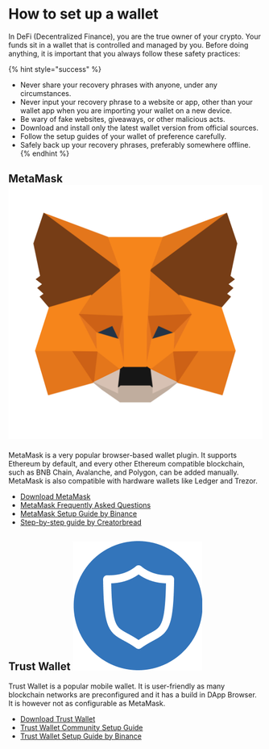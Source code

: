# How to set up a wallet

In DeFi (Decentralized Finance), you are the true owner of your crypto. Your funds sit in a wallet that is controlled and managed by you. Before doing anything, it is important that you always follow these safety practices:

{% hint style="success" %}
* Never share your recovery phrases with anyone, under any circumstances.
* Never input your recovery phrase to a website or app, other than your wallet app when you are importing your wallet on a new device.
* Be wary of fake websites, giveaways, or other malicious acts.
* Download and install only the latest wallet version from official sources.
* Follow the setup guides of your wallet of preference carefully.
* Safely back up your recovery phrases, preferably somewhere offline.
{% endhint %}

## MetaMask <img src="../.gitbook/assets/MetaMask_Fox.png" alt="" data-size="line">

MetaMask is a very popular browser-based wallet plugin. It supports Ethereum by default, and every other Ethereum compatible blockchain, such as BNB Chain, Avalanche, and Polygon, can be added manually. MetaMask is also compatible with hardware wallets like Ledger and Trezor.

* [Download MetaMask](https://metamask.io/download.html)
* [MetaMask Frequently Asked Questions](https://metamask.io/faqs/)
* [MetaMask Setup Guide by Binance](https://academy.binance.com/en/articles/connecting-metamask-to-binance-smart-chain)
* [Step-by-step guide by Creatorbread](https://www.creatorbread.com/blog/how-to-set-up-a-metamask-wallet-step-by-step-guide)

## Trust Wallet <img src="../.gitbook/assets/TWT (1).png" alt="" data-size="line">

Trust Wallet is a popular mobile wallet. It is user-friendly as many blockchain networks are preconfigured and it has a build in DApp Browser. It is however not as configurable as MetaMask.

* [Download Trust Wallet](https://trustwallet.com/download)
* [Trust Wallet Community Setup Guide](https://community.trustwallet.com/t/how-to-create-a-multi-coin-wallet/41)
* [Trust Wallet Setup Guide by Binance](https://www.binance.com/en/blog/ecosystem/how-to-set-up-and-use-trust-wallet-for-bnb-smart-chain-421499824684901157)
